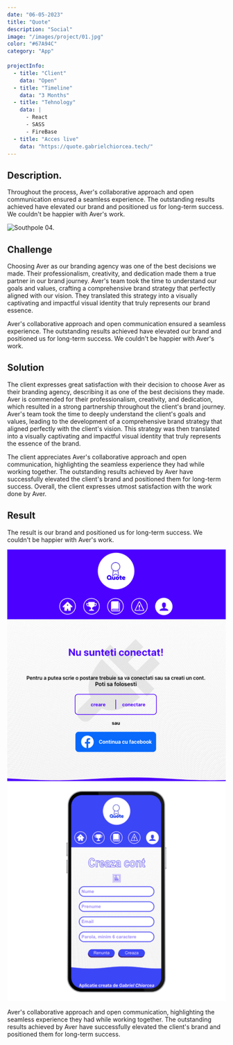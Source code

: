 ```yaml
---
date: "06-05-2023"
title: "Quote"
description: "Social"
image: "/images/project/01.jpg"
color: "#67A94C"
category: "App"

projectInfo:
  - title: "Client"
    data: "Open"
  - title: "Timeline"
    data: "3 Months"
  - title: "Tehnology"
    data: |
      - React
      - SASS
      - FireBase
  - title: "Acces live"
    data: "https://quote.gabrielchiorcea.tech/"
---
```


## Description.

Throughout the process, Aver's collaborative approach and open communication ensured a seamless experience. The outstanding results achieved have elevated our brand and positioned us for long-term success. We couldn't be happier with Aver's work.

![Southpole 04.](/images/project/01-00.jpg)

## Challenge

Choosing Aver as our branding agency was one of the best decisions we made. Their professionalism, creativity, and dedication made them a true partner in our brand journey. Aver's team took the time to understand our goals and values, crafting a comprehensive brand strategy that perfectly aligned with our vision. They translated this strategy into a visually captivating and impactful visual identity that truly represents our brand essence.

Aver's collaborative approach and open communication ensured a seamless experience. The outstanding results achieved have elevated our brand and positioned us for long-term success. We couldn't be happier with Aver's work.


## Solution

The client expresses great satisfaction with their decision to choose Aver as their branding agency, describing it as one of the best decisions they made. Aver is commended for their professionalism, creativity, and dedication, which resulted in a strong partnership throughout the client's brand journey. Aver's team took the time to deeply understand the client's goals and values, leading to the development of a comprehensive brand strategy that aligned perfectly with the client's vision. This strategy was then translated into a visually captivating and impactful visual identity that truly represents the essence of the brand.

The client appreciates Aver's collaborative approach and open communication, highlighting the seamless experience they had while working together. The outstanding results achieved by Aver have successfully elevated the client's brand and positioned them for long-term success. Overall, the client expresses utmost satisfaction with the work done by Aver.


## Result

The result is our brand and positioned us for long-term success. We couldn't be happier with Aver's work.

<div class="image columns-1 sm:columns-2 gap-8">

![Southpole 05.](/images/project/01-01.jpg)
![Southpole 02.](/images/project/01-02.jpg)
<!-- ![Southpole 03.](/images/project/01-03.jpg)
![Southpole 04.](/images/project/01-04.jpg) -->
</div>


Aver's collaborative approach and open communication, highlighting the seamless experience they had while working together. The outstanding results achieved by Aver have successfully elevated the client's brand and positioned them for long-term success.